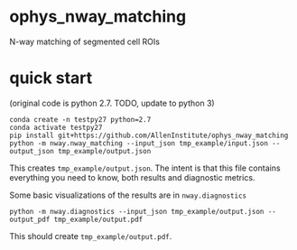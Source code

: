 # ophys_nway_matching
N-way matching of segmented cell ROIs

# quick start
(original code is python 2.7. TODO, update to python 3)

```
conda create -n testpy27 python=2.7
conda activate testpy27
pip install git+https://github.com/AllenInstitute/ophys_nway_matching
python -m nway.nway_matching --input_json tmp_example/input.json --output_json tmp_example/output.json
```

This creates `tmp_example/output.json`. The intent is that this file contains everything you need to know, both results and diagnostic metrics.

Some basic visualizations of the results are in `nway.diagnostics`
```
python -m nway.diagnostics --input_json tmp_example/output.json --output_pdf tmp_example/output.pdf

```

This should create `tmp_example/output.pdf`.
